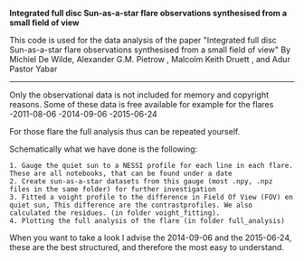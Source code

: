 **Integrated full disc Sun-as-a-star flare observations synthesised
from a small field of view**

This code is used for the data analysis of the paper "Integrated full disc Sun-as-a-star flare observations synthesised
from a small field of view" By Michiel De Wilde, Alexander G.M. Pietrow , Malcolm Keith Druett , and Adur Pastor Yabar


-----------------------------------------------------------------------------------------------

Only the observational data is not included for memory and copyright reasons. 
Some of these data is free available for example for the flares 
    -2011-08-06
    -2014-09-06
    -2015-06-24

For those flare the full analysis thus can be repeated yourself. 

Schematically what we have done is the following:

    1. Gauge the quiet sun to a NESSI profile for each line in each flare. These are all notebooks, that can be found under a date
    2. Create sun-as-a-star datasets from this gauge (most .npy, .npz files in the same folder) for further investigation
    3. Fitted a voight profile to the difference in Field Of View (FOV) en quiet sun, This difference are the contrastprofiles. We also calculated the residues. (in folder voight_fitting). 
    4. Plotting the full analysis of the flare (in folder full_analysis)


When you want to take a look I advise the 2014-09-06 and the 2015-06-24, these are the best structured, 
and therefore the most easy to understand. 
